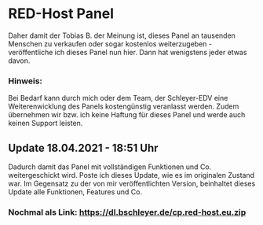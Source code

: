 # RED-Host Panel

Daher damit der Tobias B. der Meinung ist, dieses Panel an tausenden Menschen zu verkaufen oder sogar kostenlos weiterzugeben - veröffentliche ich dieses Panel nun hier. Dann hat wenigstens jeder etwas davon.

### Hinweis:
Bei Bedarf kann durch mich oder dem Team, der Schleyer-EDV eine Weiterenwicklung des Panels kostengünstig veranlasst werden.
Zudem übernehmen wir bzw. ich keine Haftung für dieses Panel und werde auch keinen Support leisten.

## Update 18.04.2021 - 18:51 Uhr
Dadurch damit das Panel mit vollständigen Funktionen und Co. weitergeschickt wird. Poste ich dieses Update, wie es im originalen Zustand war. 
Im Gegensatz zu der von mir veröffentlichten Version, beinhaltet dieses Update alle Funktionen, Features und Co.


### Nochmal als Link: https://dl.bschleyer.de/cp.red-host.eu.zip
